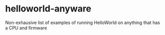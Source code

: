 # helloworld-anyware
Non-exhausive list of examples of running HelloWorld on anything that has a CPU and firmware
